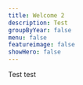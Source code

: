 ```yaml
---
title: Welcome 2
description: Test
groupByYear: false
menu: false
featureimage: false
showHero: false
---
```

Test test